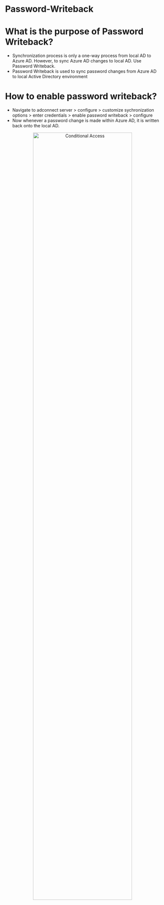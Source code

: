 # Password-Writeback

# What is the purpose of Password Writeback?
- Synchronization process is only a one-way process from local AD to Azure AD. However, to sync Azure AD changes to local AD. Use Password Writeback.
- Password Writeback is used to sync password changes from Azure AD to local Active Directory environment

# How to enable password writeback?
- Navigate to adconnect server > configure > customize sychronization options > enter credentials > enable password writeback > configure
- Now whenever a password change is made within Azure AD, it is written back onto the local AD.

<p align="center">
  
<img src="https://user-images.githubusercontent.com/104326475/167276683-7183a991-a4bb-4baf-b53b-c7f420302921.png" height="80%" width="80%" alt="Conditional Access"/>
  
<p/>
